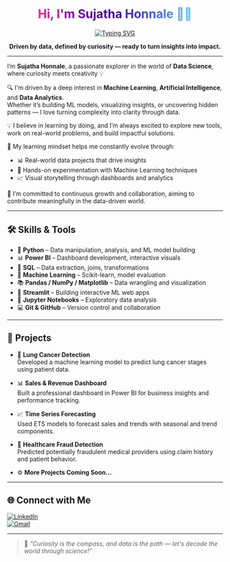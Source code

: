 <!-- 🎨 Gradient Name Heading -->
<h1 align="center">
  <span style="background: linear-gradient(to right, #f72585, #7209b7, #3a0ca3, #4361ee, #4cc9f0); -webkit-background-clip: text; -webkit-text-fill-color: transparent;">
    Hi, I'm Sujatha Honnale 👩‍💻
  </span>
</h1>

<!-- 🚀 Typing Animation Tag in Navy Blue -->
<p align="center">
  <a href="#">
    <img src="https://readme-typing-svg.demolab.com?font=Fira+Code&pause=1000&color=000080&center=true&vCenter=true&width=500&lines=Data+Science+%7C+ML+%7C+AI+%7C+Analytics;Driven+by+Curiosity+%7C+Defined+by+Learning;Python+%7C+Power+BI+%7C+SQL+%7C+EDA+%7C+Streamlit" alt="Typing SVG" />
  </a>
</p>

<!-- ✨ Static Quote (Not Animated) -->
<p align="center">
  <strong>Driven by data, defined by curiosity — ready to turn insights into impact.</strong>
</p>

---

I’m **Sujatha Honnale**, a passionate explorer in the world of **Data Science**, where curiosity meets creativity 💡

🔍 I'm driven by a deep interest in **Machine Learning**, **Artificial Intelligence**, and **Data Analytics**.  
Whether it’s building ML models, visualizing insights, or uncovering hidden patterns — I love turning complexity into clarity through data.

💡 I believe in learning by doing, and I’m always excited to explore new tools, work on real-world problems, and build impactful solutions.

🎯 My learning mindset helps me constantly evolve through:
- 📊 Real-world data projects that drive insights  
- 🤖 Hands-on experimentation with Machine Learning techniques  
- 📈 Visual storytelling through dashboards and analytics

🌟 I’m committed to continuous growth and collaboration, aiming to contribute meaningfully in the data-driven world.

---

## 🛠 Skills & Tools

- 🐍 **Python** – Data manipulation, analysis, and ML model building  
- 📊 **Power BI** – Dashboard development, interactive visuals  
- 🧮 **SQL** – Data extraction, joins, transformations  
- 🧠 **Machine Learning** – Scikit-learn, model evaluation  
- 📚 **Pandas / NumPy / Matplotlib** – Data wrangling and visualization  
- 🚀 **Streamlit** – Building interactive ML web apps  
- 🧪 **Jupyter Notebooks** – Exploratory data analysis  
- 💻 **Git & GitHub** – Version control and collaboration

---

## 🚀 Projects

- 🔬 **Lung Cancer Detection**  
  Developed a machine learning model to predict lung cancer stages using patient data.

- 📊 **Sales & Revenue Dashboard**  
  Built a professional dashboard in Power BI for business insights and performance tracking.

- 📈 **Time Series Forecasting**  
  Used ETS models to forecast sales and trends with seasonal and trend components.

- 🧠 **Healthcare Fraud Detection**  
  Predicted potentially fraudulent medical providers using claim history and patient behavior.

- ⚙️ **More Projects Coming Soon...**

---

## 🌐 Connect with Me

[![LinkedIn](https://img.shields.io/badge/LinkedIn-blue?style=flat&logo=linkedin&logoColor=white)](https://www.linkedin.com/in/honnale-sujatha-b551652b2)  
[![Gmail](https://img.shields.io/badge/Gmail-red?style=flat&logo=gmail&logoColor=white)](mailto:honnalesujatha@gamil.com)

---

> 💬 *“Curiosity is the compass, and data is the path — let's decode the world through science!”*
